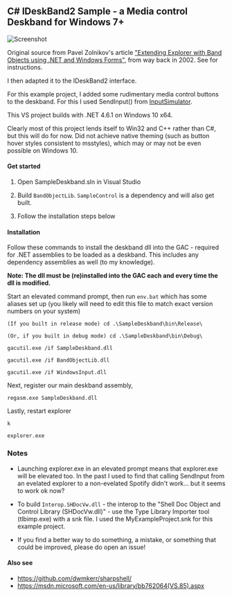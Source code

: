 ## C# IDeskBand2 Sample - a Media control Deskband for Windows 7+

![Screenshot](https://raw.githubusercontent.com/navhaxs/media-control-deskband/master/screenshot.png)

Original source from Pavel Zolnikov's article ["Extending Explorer with Band Objects using .NET and Windows Forms"](http://www.codeproject.com/Articles/2219/Extending-Explorer-with-Band-Objects-using-NET-and), from way back in 2002. See for instructions.

I then adapted it to the IDeskBand2 interface.

For this example project, I added some rudimentary media control buttons to the deskband. For this I used SendInput() from [InputSimulator](https://inputsimulator.codeplex.com/).
 
This VS project builds with .NET 4.6.1 on Windows 10 x64.

Clearly most of this project lends itself to Win32 and C++ rather than C#, but this will do for now. Did not achieve native theming (such as button hover styles consistent to msstyles), which may or may not be even possible on Windows 10.

#### Get started

1. Open SampleDeskband.sln in Visual Studio

2. Build `BandObjectLib`. `SampleControl` is a dependency and will also get built.

3. Follow the installation steps below

#### Installation

Follow these commands to install the deskband dll into the GAC - required for .NET assemblies to be loaded as a deskband. This includes any dependency assemblies as well (to my knowledge).

**Note: The dll must be (re)installed into the GAC each and every time the dll is modified.**

Start an elevated command prompt, then run `env.bat` which has some aliases set up (you likely will need to edit this file to match exact version numbers on your system)

    (If you built in release mode) cd .\SampleDeskband\bin\Release\
	
	(Or, if you built in debug mode) cd .\SampleDeskband\bin\Debug\

    gacutil.exe /if SampleDeskband.dll

    gacutil.exe /if BandObjectLib.dll

    gacutil.exe /if WindowsInput.dll

Next, register our main deskband assembly,

    regasm.exe SampleDeskband.dll

Lastly, restart explorer

	k

	explorer.exe

### Notes

- Launching explorer.exe in an elevated prompt means that explorer.exe will be elevated too. In the past I used to find that calling SendInput from an evelated explorer to a non-evelated Spotify didn't work... but it seems to work ok now?

- To build `Interop.SHDocVw.dll` - the interop to the "Shell Doc Object and Control Library (SHDocVw.dll)" - use the Type Library Importer tool (tlbimp.exe) with a snk file. I used the MyExampleProject.snk for this example project.

- If you find a better way to do something, a mistake, or something that could be improved, please do open an issue!

#### Also see

* https://github.com/dwmkerr/sharpshell/
* https://msdn.microsoft.com/en-us/library/bb762064(VS.85).aspx
